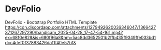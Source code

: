 # DevFolio
DevFolio - Bootstrap Portfolio HTML Template
https://cdn.discordapp.com/attachments/1279492620036346047/1366427371267297290/bandicam_2025-04-28_17-47-54-161.mp4?ex=6810e828&is=680f96a8&hm=5ac8dd3652501b2ffb435f9349ffe033bd1dcc4def0f37883426da11f40e57b1&
